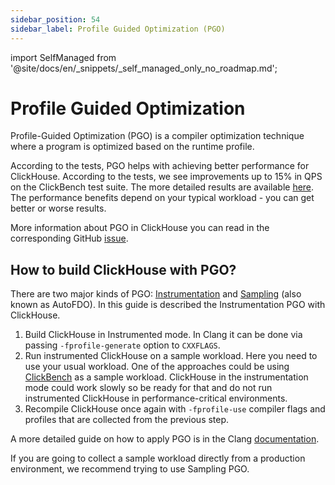 ```yaml
---
sidebar_position: 54
sidebar_label: Profile Guided Optimization (PGO)
---
```

import SelfManaged from '@site/docs/en/_snippets/_self_managed_only_no_roadmap.md';

# Profile Guided Optimization

Profile-Guided Optimization (PGO) is a compiler optimization technique where a program is optimized based on the runtime profile.

According to the tests, PGO helps with achieving better performance for ClickHouse. According to the tests, we see improvements up to 15% in QPS on the ClickBench test suite. The more detailed results are available [here](https://pastebin.com/xbue3HMU). The performance benefits depend on your typical workload - you can get better or worse results.

More information about PGO in ClickHouse you can read in the corresponding GitHub [issue](https://github.com/ClickHouse/ClickHouse/issues/44567).

## How to build ClickHouse with PGO?

There are two major kinds of PGO: [Instrumentation](https://clang.llvm.org/docs/UsersManual.html#using-sampling-profilers) and [Sampling](https://clang.llvm.org/docs/UsersManual.html#using-sampling-profilers) (also known as AutoFDO). In this guide is described the Instrumentation PGO with ClickHouse.

1. Build ClickHouse in Instrumented mode. In Clang it can be done via passing `-fprofile-generate` option to `CXXFLAGS`.
2. Run instrumented ClickHouse on a sample workload. Here you need to use your usual workload. One of the approaches could be using [ClickBench](https://github.com/ClickHouse/ClickBench) as a sample workload. ClickHouse in the instrumentation mode could work slowly so be ready for that and do not run instrumented ClickHouse in performance-critical environments.
3. Recompile ClickHouse once again with `-fprofile-use` compiler flags and profiles that are collected from the previous step.

A more detailed guide on how to apply PGO is in the Clang [documentation](https://clang.llvm.org/docs/UsersManual.html#profile-guided-optimization).

If you are going to collect a sample workload directly from a production environment, we recommend trying to use Sampling PGO.
